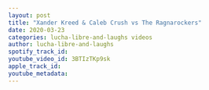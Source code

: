 ```yaml
---
layout: post
title: "Xander Kreed & Caleb Crush vs The Ragnarockers"
date: 2020-03-23
categories: lucha-libre-and-laughs videos
author: lucha-libre-and-laughs
spotify_track_id: 
youtube_video_id: 3BTIzTKp9sk
apple_track_id: 
youtube_metadata: 
---
```

